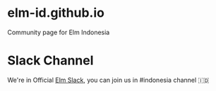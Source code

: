 # elm-id.github.io
Community page for Elm Indonesia

# Slack Channel

We're in Official [Elm Slack](http://elmlang.slack.com/), you can join us in #indonesia channel 🇮🇩
